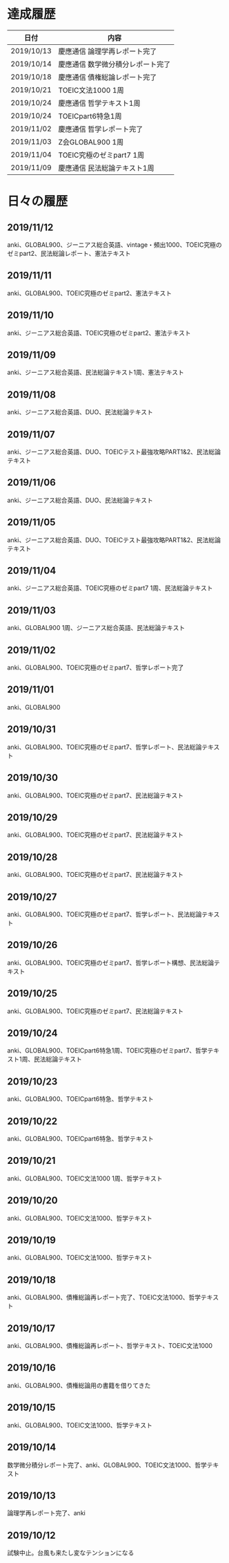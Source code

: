 # 達成履歴
|日付|内容|
----|---- 
|2019/10/13|慶應通信 論理学再レポート完了|
|2019/10/14|慶應通信 数学微分積分レポート完了|
|2019/10/18|慶應通信 債権総論レポート完了|
|2019/10/21|TOEIC文法1000 1周|
|2019/10/24|慶應通信 哲学テキスト1周|
|2019/10/24|TOEICpart6特急1周|
|2019/11/02|慶應通信 哲学レポート完了|
|2019/11/03|Z会GLOBAL900 1周|
|2019/11/04|TOEIC究極のゼミpart7 1周|
|2019/11/09|慶應通信 民法総論テキスト1周|

# 日々の履歴
## 2019/11/12
anki、GLOBAL900、ジーニアス総合英語、vintage・頻出1000、TOEIC究極のゼミpart2、民法総論レポート、憲法テキスト
## 2019/11/11
anki、GLOBAL900、TOEIC究極のゼミpart2、憲法テキスト
## 2019/11/10
anki、ジーニアス総合英語、TOEIC究極のゼミpart2、憲法テキスト
## 2019/11/09
anki、ジーニアス総合英語、民法総論テキスト1周、憲法テキスト
## 2019/11/08
anki、ジーニアス総合英語、DUO、民法総論テキスト
## 2019/11/07
anki、ジーニアス総合英語、DUO、TOEICテスト最強攻略PART1&2、民法総論テキスト
## 2019/11/06
anki、ジーニアス総合英語、DUO、民法総論テキスト
## 2019/11/05
anki、ジーニアス総合英語、DUO、TOEICテスト最強攻略PART1&2、民法総論テキスト
## 2019/11/04
anki、ジーニアス総合英語、TOEIC究極のゼミpart7 1周、民法総論テキスト
## 2019/11/03
anki、GLOBAL900 1周、ジーニアス総合英語、民法総論テキスト
## 2019/11/02
anki、GLOBAL900、TOEIC究極のゼミpart7、哲学レポート完了
## 2019/11/01
anki、GLOBAL900
## 2019/10/31
anki、GLOBAL900、TOEIC究極のゼミpart7、哲学レポート、民法総論テキスト
## 2019/10/30
anki、GLOBAL900、TOEIC究極のゼミpart7、民法総論テキスト
## 2019/10/29
anki、GLOBAL900、TOEIC究極のゼミpart7、民法総論テキスト
## 2019/10/28
anki、GLOBAL900、TOEIC究極のゼミpart7、民法総論テキスト
## 2019/10/27
anki、GLOBAL900、TOEIC究極のゼミpart7、哲学レポート、民法総論テキスト
## 2019/10/26
anki、GLOBAL900、TOEIC究極のゼミpart7、哲学レポート構想、民法総論テキスト
## 2019/10/25
anki、GLOBAL900、TOEIC究極のゼミpart7、民法総論テキスト
## 2019/10/24
anki、GLOBAL900、TOEICpart6特急1周、TOEIC究極のゼミpart7、哲学テキスト1周、民法総論テキスト
## 2019/10/23
anki、GLOBAL900、TOEICpart6特急、哲学テキスト
## 2019/10/22
anki、GLOBAL900、TOEICpart6特急、哲学テキスト
## 2019/10/21
anki、GLOBAL900、TOEIC文法1000 1周、哲学テキスト
## 2019/10/20
anki、GLOBAL900、TOEIC文法1000、哲学テキスト
## 2019/10/19
anki、GLOBAL900、TOEIC文法1000、哲学テキスト
## 2019/10/18
anki、GLOBAL900、債権総論再レポート完了、TOEIC文法1000、哲学テキスト
## 2019/10/17
anki、GLOBAL900、債権総論再レポート、哲学テキスト、TOEIC文法1000
## 2019/10/16
anki、GLOBAL900、債権総論用の書籍を借りてきた
## 2019/10/15
anki、GLOBAL900、TOEIC文法1000、哲学テキスト
## 2019/10/14
数学微分積分レポート完了、anki、GLOBAL900、TOEIC文法1000、哲学テキスト
## 2019/10/13
論理学再レポート完了、anki
## 2019/10/12
試験中止。台風も来たし変なテンションになる
